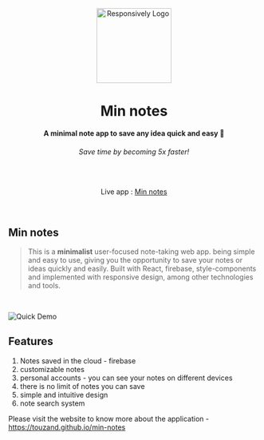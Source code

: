 <div align="center">
  <img src="https://www.svgrepo.com/show/187113/notes-note.svg" alt="Responsively Logo" width="150">
  <h1>Min notes</h1>
  <strong>A minimal note app to save any idea quick and easy 🚀</strong>
  <h6>Save time by becoming 5x faster!</h6>
</div>

<br>

<p align="center">
  Live app : <a href="https://touzand.github.io/min-notes/#/home" target="_blank">
    Min notes
  </a>
</p>
<br>

## Min notes

>This is a **minimalist** user-focused note-taking web app. being simple and easy to use, giving you the opportunity to save your notes or ideas quickly and easily. Built with React, firebase, style-components and implemented with responsive design, among other technologies and tools. 
<br>

![Quick Demo](http://imgfz.com/i/hVniZW1.png)

## Features
1. Notes saved in the cloud - firebase
2. customizable notes
3. personal accounts - you can see your notes on different devices
4. there is no limit of notes you can save
5. simple and intuitive design
6. note search system

Please visit the website to know more about the application - https://touzand.github.io/min-notes

